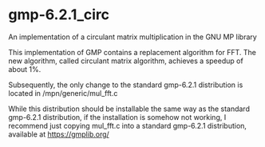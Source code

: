 # gmp-6.2.1_circ
An implementation of a circulant matrix multiplication in the GNU MP library

This implementation of GMP contains a replacement algorithm for FFT.
The new algorithm, called circulant matrix algorithm, achieves a speedup of about 1%.

Subsequently, the only change to the standard gmp-6.2.1 distribution is located in /mpn/generic/mul_fft.c

While this distribution should be installable the same way as the standard gmp-6.2.1 distribution, if the installation is somehow not working, I recommend just copying mul_fft.c into a standard gmp-6.2.1 distribution, available at https://gmplib.org/
